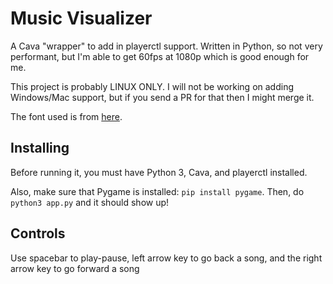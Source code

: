 # Music Visualizer

A Cava "wrapper" to add in playerctl support. Written in Python, so not very performant, but I'm able to get 60fps at 1080p which is good enough for me.

This project is probably LINUX ONLY. I will not be working on adding Windows/Mac support, but if you send a PR for that then I might merge it.

The font used is from [here](https://www.fontspace.com/airbeat-font-f96290).

## Installing

Before running it, you must have Python 3, Cava, and playerctl installed.

Also, make sure that Pygame is installed: `pip install pygame`. Then, do `python3 app.py` and it should show up!

## Controls

Use spacebar to play-pause, left arrow key to go back a song, and the right arrow key to go forward a song